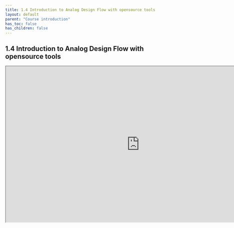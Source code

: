 ```yaml
---
title: 1.4 Introduction to Analog Design Flow with opensource tools
layout: default
parent: "Course introduction"
has_toc: false
has_children: false
---
```

## 1.4 Introduction to Analog Design Flow with opensource tools

<iframe src="https://drive.google.com/file/d/17ahJNATWHwzhZdcsUuWc4oYHwB52XuUe/preview" width="854" height="500" allow="autoplay"></iframe>
